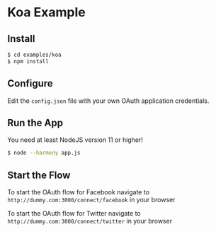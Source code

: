 
# Koa Example


## Install

```bash
$ cd examples/koa
$ npm install
```

## Configure

Edit the `config.json` file with your own OAuth application credentials.


## Run the App

You need at least NodeJS version 11 or higher!

```bash
$ node --harmony app.js
```

## Start the Flow

To start the OAuth flow for Facebook navigate to `http://dummy.com:3000/connect/facebook` in your browser


To start the OAuth flow for Twitter navigate to `http://dummy.com:3000/connect/twitter` in your browser
